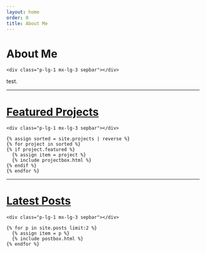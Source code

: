 ```yaml
---
layout: home
order: 0
title: About Me
---
```


<div id="featuredprojects" class="my-5 d-flex flex-column flex-lg-row align-items-center align-items-lg-stretch">
	<div class="m-auto">
		<h1 class="m-0 p-3 text-center" style="min-width:7em">
			About Me
		</h1>
	</div>
	
	<div class="p-lg-1 mx-lg-3 sepbar"></div>
	
  <p class="p-1 pl-lg-4">
test.
</p>
</div>

<hr>

<div id="featuredprojects" class="my-5 d-flex flex-column flex-lg-row-reverse align-items-center align-items-lg-stretch">
	<div class="m-auto">
		<h1 class="m-0 p-3 text-center" style="min-width:7em">
			<a href="projects.html">Featured Projects</a>
		</h1>
	</div>

	<div class="p-lg-1 mx-lg-3 sepbar"></div>


  <div>

    {% assign sorted = site.projects | reverse %}
    {% for project in sorted %}
    {% if project.featured %}
      {% assign item = project %}
      {% include projectbox.html %}
    {% endif %}
    {% endfor %}

  </div>

</div>
  
<hr>

<div id="latestposts" class="my-5 d-flex flex-column flex-lg-row align-items-center align-items-lg-stretch">

  <div class="m-auto">
		<h1 class="m-0 p-3 text-center" style="min-width:7em">
			<a href="post.html">Latest Posts</a>
		</h1>
	</div>

	<div class="p-lg-1 mx-lg-3 sepbar"></div>


  <div>

    {% for p in site.posts limit:2 %}
      {% assign item = p %}
      {% include postbox.html %}
    {% endfor %}
  
  </div>

  
</div>
